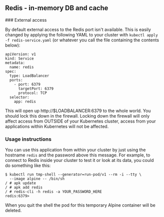## Redis - in-memory DB and cache

### External access

By default external access to the Redis port isn't available. This is easily changed by applying the following YAML to your cluster with `kubectl apply -f redis-service.yaml` (or whatever you call the file containing the contents below):

```
apiVersion: v1
kind: Service
metadata:
  name: redis
spec:
  type: LoadBalancer
  ports:
    - port: 6379
      targetPort: 6379
      protocol: TCP
  selector:
    app: redis
```

This will open up http://$LOADBALANCER:6379 to the whole world. You should lock this down in the firewall. Locking down the firewall will only affect access from OUTSIDE of your Kubernetes cluster, access from your applications within Kubernetes will not be affected.

### Usage instructions

You can use this application from within your cluster by just using the hostname `redis` and the password above this message. For example, to connect to Redis inside your cluster to test it or look at its data, you could do something like this:

```
$ kubectl run tmp-shell --generator=run-pod/v1 --rm -i --tty \
  --image alpine -- /bin/sh
/ # apk update
/ # apk add redis
/ # redis-cli -h redis -a YOUR_PASSWORD_HERE
redis:6379> 
```

When you quit the shell the pod for this temporary Alpine container will be deleted.
